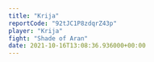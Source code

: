 ```yaml
---
title: "Krija"
reportCode: "92tJC1P8zdqrZ43p"
player: "Krija"
fight: "Shade of Aran"
date: 2021-10-16T13:08:36.936000+00:00
---
```

